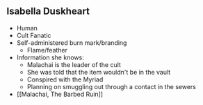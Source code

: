 ## Isabella Duskheart
 * Human
 * Cult Fanatic
 * Self-administered burn mark/branding
	 * Flame/feather
 * Information she knows:
	 * Malachai is the leader of the cult
	 * She was told that the item wouldn't be in the vault
	 * Conspired with the Myriad
	 * Planning on smuggling out through a contact in the sewers
* [[Malachai, The Barbed Ruin]]

